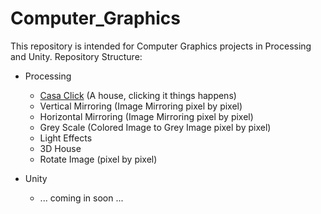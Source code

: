 # Computer_Graphics
This repository is intended for Computer Graphics projects in Processing and Unity.
Repository Structure:

- Processing
	- [Casa Click](https://github.com/GabrielMotaBLima/Computer_Graphics/tree/master/Processing/Casa_Click) (A house, clicking it things happens) 
	- Vertical Mirroring (Image Mirroring pixel by pixel)
	- Horizontal Mirroring (Image Mirroring pixel by pixel)
	- Grey Scale (Colored Image to Grey Image pixel by pixel)
	- Light Effects
	- 3D House
	- Rotate Image (pixel by pixel)	
	
- Unity
	- ... coming in soon ...
